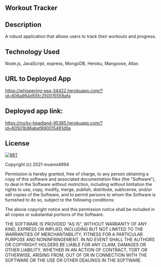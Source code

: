 ## Workout Tracker 

## Description
A robust application that allows users to track their workouts and progress.

## Technology Used
Node.js, JavaScript, express, MongoDB, Heroku, Mangoose, Atlas

## URL to Deployed App
https://whispering-sea-34422.herokuapp.com/?id=606a964d55fc250015559afa


## Deployed app link: 
https://rocky-headland-95385.herokuapp.com/?id=60501b96abef890015481d9a


## License
[![MIT](https://img.shields.io/badge/License-MIT-yellow.svg)](https://opensource.org/licenses/MIT)

Copyright (c) 2021 mvanni4994

Permission is hereby granted, free of charge, to any person obtaining a copy of this software and associated documentation files (the "Software"), to deal in the Software without restriction, including without limitation the rights to use, copy, modify, merge, publish, distribute, sublicense, and/or sell copies of the Software, and to permit persons to whom the Software is furnished to do so, subject to the following conditions:

The above copyright notice and this permission notice shall be included in all copies or substantial portions of the Software.

THE SOFTWARE IS PROVIDED "AS IS", WITHOUT WARRANTY OF ANY KIND, EXPRESS OR IMPLIED, INCLUDING BUT NOT LIMITED TO THE WARRANTIES OF MERCHANTABILITY, FITNESS FOR A PARTICULAR PURPOSE AND NONINFRINGEMENT. IN NO EVENT SHALL THE AUTHORS OR COPYRIGHT HOLDERS BE LIABLE FOR ANY CLAIM, DAMAGES OR OTHER LIABILITY, WHETHER IN AN ACTION OF CONTRACT, TORT OR OTHERWISE, ARISING FROM, OUT OF OR IN CONNECTION WITH THE SOFTWARE OR THE USE OR OTHER DEALINGS IN THE SOFTWARE.
